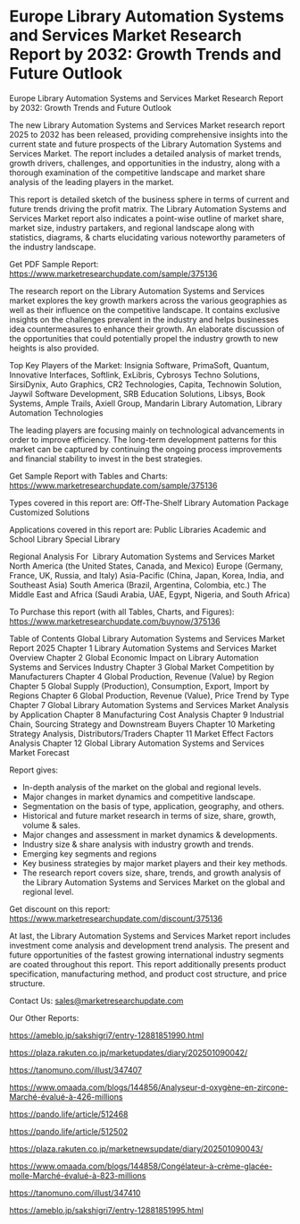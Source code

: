 # Europe Library Automation Systems and Services Market Research Report by 2032: Growth Trends and Future Outlook

 Europe Library Automation Systems and Services Market Research Report by 2032: Growth Trends and Future Outlook

The new Library Automation Systems and Services Market research report 2025 to 2032 has been released, providing comprehensive insights into the current state and future prospects of the Library Automation Systems and Services Market. The report includes a detailed analysis of market trends, growth drivers, challenges, and opportunities in the industry, along with a thorough examination of the competitive landscape and market share analysis of the leading players in the market.

This report is detailed sketch of the business sphere in terms of current and future trends driving the profit matrix. The Library Automation Systems and Services Market report also indicates a point-wise outline of market share, market size, industry partakers, and regional landscape along with statistics, diagrams, & charts elucidating various noteworthy parameters of the industry landscape.

Get PDF Sample Report: https://www.marketresearchupdate.com/sample/375136

The research report on the Library Automation Systems and Services market explores the key growth markers across the various geographies as well as their influence on the competitive landscape. It contains exclusive insights on the challenges prevalent in the industry and helps businesses idea countermeasures to enhance their growth. An elaborate discussion of the opportunities that could potentially propel the industry growth to new heights is also provided.

Top Key Players of the Market:
Insignia Software, PrimaSoft, Quantum, Innovative Interfaces, Softlink, ExLibris, Cybrosys Techno Solutions, SirsiDynix, Auto Graphics, CR2 Technologies, Capita, Technowin Solution, Jaywil Software Development, SRB Education Solutions, Libsys, Book Systems, Ample Trails, Axiell Group, Mandarin Library Automation, Library Automation Technologies


The leading players are focusing mainly on technological advancements in order to improve efficiency. The long-term development patterns for this market can be captured by continuing the ongoing process improvements and financial stability to invest in the best strategies.

Get Sample Report with Tables and Charts: https://www.marketresearchupdate.com/sample/375136

Types covered in this report are:
Off-The-Shelf Library Automation Package
Customized Solutions


Applications covered in this report are:
Public Libraries
Academic and School Library
Special Library


Regional Analysis For  Library Automation Systems and Services Market
North America (the United States, Canada, and Mexico)
Europe (Germany, France, UK, Russia, and Italy)
Asia-Pacific (China, Japan, Korea, India, and Southeast Asia)
South America (Brazil, Argentina, Colombia, etc.)
The Middle East and Africa (Saudi Arabia, UAE, Egypt, Nigeria, and South Africa)

To Purchase this report (with all Tables, Charts, and Figures): https://www.marketresearchupdate.com/buynow/375136

Table of Contents
Global Library Automation Systems and Services Market Report 2025
Chapter 1 Library Automation Systems and Services Market Overview
Chapter 2 Global Economic Impact on Library Automation Systems and Services Industry
Chapter 3 Global Market Competition by Manufacturers
Chapter 4 Global Production, Revenue (Value) by Region
Chapter 5 Global Supply (Production), Consumption, Export, Import by Regions
Chapter 6 Global Production, Revenue (Value), Price Trend by Type
Chapter 7 Global Library Automation Systems and Services Market Analysis by Application
Chapter 8 Manufacturing Cost Analysis
Chapter 9 Industrial Chain, Sourcing Strategy and Downstream Buyers
Chapter 10 Marketing Strategy Analysis, Distributors/Traders
Chapter 11 Market Effect Factors Analysis
Chapter 12 Global Library Automation Systems and Services Market Forecast

Report gives:

- In-depth analysis of the market on the global and regional levels.
- Major changes in market dynamics and competitive landscape.
- Segmentation on the basis of type, application, geography, and others.
- Historical and future market research in terms of size, share, growth, volume & sales.
- Major changes and assessment in market dynamics & developments.
- Industry size & share analysis with industry growth and trends.
- Emerging key segments and regions
- Key business strategies by major market players and their key methods.
- The research report covers size, share, trends, and growth analysis of the Library Automation Systems and Services Market on the global and regional level.

Get discount on this report: https://www.marketresearchupdate.com/discount/375136

At last, the Library Automation Systems and Services Market report includes investment come analysis and development trend analysis. The present and future opportunities of the fastest growing international industry segments are coated throughout this report. This report additionally presents product specification, manufacturing method, and product cost structure, and price structure.

Contact Us:
sales@marketresearchupdate.com

Our Other Reports:

https://ameblo.jp/sakshigri7/entry-12881851990.html

https://plaza.rakuten.co.jp/marketupdates/diary/202501090042/

https://tanomuno.com/illust/347407

https://www.omaada.com/blogs/144856/Analyseur-d-oxygène-en-zircone-Marché-évalué-à-426-millions

https://pando.life/article/512468

https://pando.life/article/512502

https://plaza.rakuten.co.jp/marketnewsupdate/diary/202501090043/

https://www.omaada.com/blogs/144858/Congélateur-à-crème-glacée-molle-Marché-évalué-à-823-millions

https://tanomuno.com/illust/347410

https://ameblo.jp/sakshigri7/entry-12881851995.html
